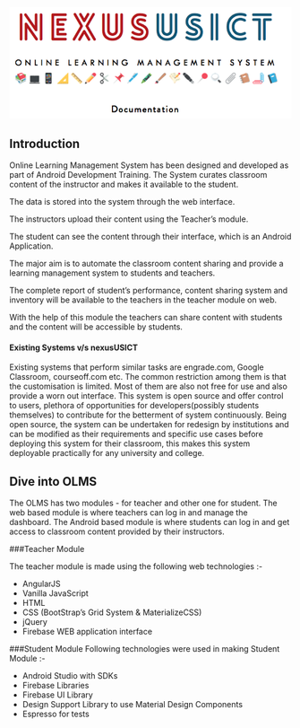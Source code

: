<p align="center">
	<img src="header.png"/>
</p>



## Introduction
Online Learning Management System has been designed and developed as part of Android Development Training. The System curates classroom content of the instructor and makes it available to the student. 

The data is stored into the system through the web interface. 

The instructors upload their content using the Teacher’s module. 

The student can see the content through their interface, which is an Android Application.

The major aim is to automate the classroom content sharing and provide a learning management system to students and teachers.

The complete report of student’s performance, content sharing system and inventory will be available to the teachers in the teacher module on web.

With the help of this module the teachers can share content with students and the content will be accessible by students.

####	Existing Systems v/s nexusUSICT
Existing systems that perform similar tasks are engrade.com, Google Classroom, courseoff.com etc. The common restriction among them is that the customisation is limited. Most of them are also not free for use and also provide a worn out interface. 
This system is open source and offer control to users, plethora of opportunities for developers(possibly students themselves) to contribute for the betterment of system continuously. 
Being open source, the system can be undertaken for redesign by institutions and can be modified as their requirements and specific use cases before deploying this system for their classroom, this makes this system deployable practically for any university and college.

## Dive into OLMS
The OLMS has two modules - for teacher and other one for student. The web based module is where teachers can log in and manage the dashboard. The Android based module is where students can log in and get access to classroom content provided by their instructors.


###Teacher Module

The teacher module is made using the following web technologies :-
 - AngularJS 
 - Vanilla JavaScript
 - HTML
 - CSS (BootStrap’s Grid System & MaterializeCSS)
 - jQuery
 - Firebase WEB application interface
	
###Student Module
 Following technologies were used in making Student Module :-
 - Android Studio with SDKs 
 - Firebase Libraries
 - Firebase UI Library
 - Design Support Library to use Material Design Components
 - Espresso for tests  
